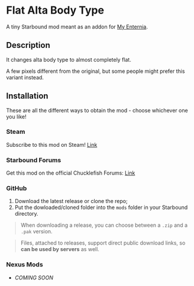 # Flat Alta Body Type

A tiny Starbound mod meant as an addon for [My Enternia](https://github.com/Ceterai/Enternia).

## Description

It changes alta body type to almost completely flat.

A few pixels different from the original, but some people might prefer this variant instead.

## Installation

These are all the different ways to obtain the mod - choose whichever one you like!

### Steam

Subscribe to this mod on Steam! [Link](https://steamcommunity.com/sharedfiles/filedetails/?id=3290885714)

### Starbound Forums

Get this mod on the official Chucklefish Forums: [Link](https://community.playstarbound.com/resources/flat-alta-body-type.6320/)

### GitHub

1. Download the latest release or clone the repo;
1. Put the dowloaded/cloned folder into the `mods` folder in your Starbound directory.

> When downloading a release, you can choose between a `.zip` and a `.pak` version.

> Files, attached to releases, support direct public download links, so **can be used by servers** as well.

### Nexus Mods

- *COMING SOON*
